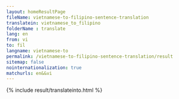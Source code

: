 ```yaml
---
layout: homeResultPage
fileName: vietnamese-to-filipino-sentence-translation
translatein: vietnamese_to_filipino
folderName : translate
lang: en
from: vi
to: fil
langname: vietnamese-to
permalink: /vietnamese-to-filipino-sentence-translation/result
sitemap: false
nointernationalization: true
matchurls: en&&vi
---
```

{% include result/translateinto.html %}

<script src="/js/result/translation.js" data-foldername="{{page.folderName}}" data-lang="{{page.lang}}"></script>
